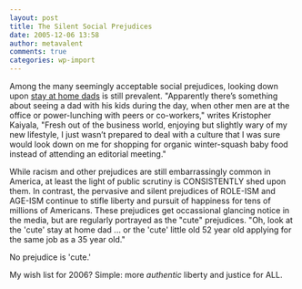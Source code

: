 ```yaml
---
layout: post
title: The Silent Social Prejudices
date: 2005-12-06 13:58
author: metavalent
comments: true
categories: wp-import
---
```

Among the many seemingly acceptable social prejudices, looking down upon <a href="https://lifestyle.msn.com/FamilyandParenting/RaisingKids/Article.aspx?cp-documentid=133134&amp;GT1=7461">stay at home dads</a> is still prevalent. "Apparently there’s something about seeing a dad with his kids during the day, when other men are at the office or power-lunching with peers or co-workers," writes Kristopher Kaiyala, "Fresh out of the business world, enjoying but slightly wary of my new lifestyle, I just wasn’t prepared to deal with a culture that I was sure would look down on me for shopping for organic winter-squash baby food instead of attending an editorial meeting."

While racism and other prejudices are still embarrassingly common in America, at least the light of public scrutiny is CONSISTENTLY shed upon them.  In contrast, the pervasive and silent prejudices of ROLE-ISM and AGE-ISM continue to stifle liberty and pursuit of happiness for tens of millions of Americans.  These prejudices get occassional glancing notice in the media, but are regularly portrayed as the "cute" prejudices.  "Oh, look at the 'cute' stay at home dad ... or the 'cute' little old 52 year old applying for the same job as a 35 year old."

No prejudice is 'cute.'

My wish list for 2006?  Simple: more <em>authentic</em> liberty and justice for ALL.
